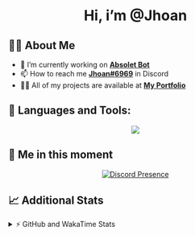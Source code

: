 <h1 align="center">Hi, i’m @Jhoan</h1>

## 🙋‍♂️ About Me

- 🔭 I’m currently working on **[Absolet Bot](https://strider.cloud)**
- 📫 How to reach me **[Jhoan#6969](https://jhoan.monster/)** in Discord
- 👨‍💻 All of my projects are available at **[My Portfolio](https://jhoan.monster)**

## 🚀 Languages and Tools:
<p align="center">
  <a href="https://skillicons.dev">
    <img src="https://skillicons.dev/icons?i=js,ts,html,css,bootstrap,nodejs,express,vscode,neovim,vim,atom,cloudflare,git,github,discord,bots,linux,mongodb,nginx,redis,wordpress,heroku&perline=11" />
  </a>
</p>
  
## 👤 Me in this moment
<p align="center">
    <a href="https://discord.com/users/612460795124776960" target="_blank" rel="nofollow">
        <img src="https://lanyard-profile-readme.vercel.app/api/612460795124776960?idleMessage=Probably%20coding%20Absolet..." alt="Discord Presence" align="center">
    </a>
</p>

## 📈 Additional Stats
<details>
    <summary>⚡ GitHub and WakaTime Stats</summary>
    <br/>

<!--START_SECTION:waka-->
![Code Time](http://img.shields.io/badge/Code%20Time-437%20hrs%202%20mins-blue)

**🐱 My GitHub Data** 

> 🏆 862 Contributions in the Year 2022
 > 
> 📦 60.5 kB Used in GitHub's Storage 
 > 
> 💼 Opted to Hire
 > 
> 📜 4 Public Repositories 
 > 
> 🔑 33 Private Repositories  
 > 
**I'm an Early 🐤** 

```text
🌞 Morning    70 commits     ██░░░░░░░░░░░░░░░░░░░░░░░   9.93% 
🌆 Daytime    327 commits    ███████████░░░░░░░░░░░░░░   46.38% 
🌃 Evening    279 commits    ██████████░░░░░░░░░░░░░░░   39.57% 
🌙 Night      29 commits     █░░░░░░░░░░░░░░░░░░░░░░░░   4.11%

```
📅 **I'm Most Productive on Wednesday** 

```text
Monday       121 commits    ████░░░░░░░░░░░░░░░░░░░░░   17.16% 
Tuesday      110 commits    ████░░░░░░░░░░░░░░░░░░░░░   15.6% 
Wednesday    136 commits    ████░░░░░░░░░░░░░░░░░░░░░   19.29% 
Thursday     63 commits     ██░░░░░░░░░░░░░░░░░░░░░░░   8.94% 
Friday       77 commits     ██░░░░░░░░░░░░░░░░░░░░░░░   10.92% 
Saturday     128 commits    ████░░░░░░░░░░░░░░░░░░░░░   18.16% 
Sunday       70 commits     ██░░░░░░░░░░░░░░░░░░░░░░░   9.93%

```


📊 **This Week I Spent My Time On** 

```text
⌚︎ Time Zone: America/Bogota

💬 Programming Languages: 
JavaScript               4 hrs 53 mins       █████████████░░░░░░░░░░░░   55.24% 
TypeScript               2 hrs 49 mins       ████████░░░░░░░░░░░░░░░░░   31.85% 
YAML                     31 mins             █░░░░░░░░░░░░░░░░░░░░░░░░   5.96% 
EJS                      28 mins             █░░░░░░░░░░░░░░░░░░░░░░░░   5.37% 
JSON                     7 mins              ░░░░░░░░░░░░░░░░░░░░░░░░░   1.48%

🔥 Editors: 
VS Code                  8 hrs 51 mins       █████████████████████████   100.0%

🐱‍💻 Projects: 
Absolet-Bot              3 hrs 52 mins       ███████████░░░░░░░░░░░░░░   43.71% 
Strider-System           2 hrs 18 mins       ██████░░░░░░░░░░░░░░░░░░░   26.06% 
bloom-security           56 mins             ██░░░░░░░░░░░░░░░░░░░░░░░   10.56% 
api                      50 mins             ██░░░░░░░░░░░░░░░░░░░░░░░   9.53% 
system                   34 mins             █░░░░░░░░░░░░░░░░░░░░░░░░   6.57%

💻 Operating System: 
Linux                    8 hrs 51 mins       █████████████████████████   100.0%

```

**I Mostly Code in JavaScript** 

```text
JavaScript               16 repos            ████████████████░░░░░░░░░   66.67% 
Java                     3 repos             ███░░░░░░░░░░░░░░░░░░░░░░   12.5% 
CSS                      2 repos             ██░░░░░░░░░░░░░░░░░░░░░░░   8.33% 
TypeScript               1 repo              █░░░░░░░░░░░░░░░░░░░░░░░░   4.17% 
Shell                    1 repo              █░░░░░░░░░░░░░░░░░░░░░░░░   4.17%

```



 Last Updated on 24/09/2022 14:40:34 UTC
<!--END_SECTION:waka-->
</details>
